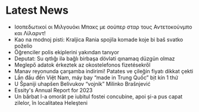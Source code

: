 # Latest News
-  Ισοπεδωτικοί οι Μιλγουόκι Μπακς με σούπερ σταρ τους Αντετοκούνμπο και Λίλαρντ!
-  Kao na modnoj pisti: Kraljica Rania spojila komade koje bi baš svatko poželio
-  Öğrenciler polis ekiplerini yakından tanıyor
-  Deputat: Su qıtlığı ilə bağlı birbaşa dövləti qınamaq düzgün olmaz
-  Meglepő adatok érkeztek az okostelefonos fizetésekről
-  Manav reyonunda çarşamba indirimi! Patates ve çileğin fiyatı dikkat çekti
-  Lần đầu đến Việt Nam, máy bay “made in Trung Quốc” bịt kín 1 thứ
-  U Španiji uhapšen Belivukov “vojnik” Milinko Brašnjević
-  Essity's Annual Report for 2023
-  Un bărbat l-a omorât pe iubitul fostei concubine, apoi și-a pus capat zilelor, în localitatea Heleşteni
